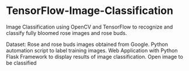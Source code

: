 # TensorFlow-Image-Classification

Image Classification using OpenCV and TensorFlow to recognize and classify fully bloomed rose images and rose buds. 

Dataset: Rose and rose buds images obtained from Google.
Python automation script to label training images.
Web Application with Python Flask Framework to display results of image classification. Open image to be classified 
